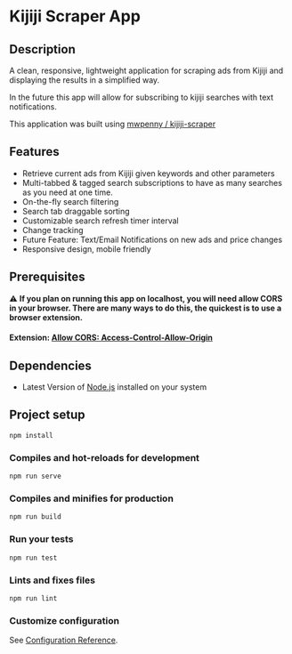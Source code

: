 # Kijiji Scraper App

## Description

A clean, responsive, lightweight application for scraping ads from Kijiji and displaying the results in a simplified way.

In the future this app will allow for subscribing to kijiji searches with text notifications.

This application was built using [mwpenny / kijiji-scraper](https://github.com/mwpenny/kijiji-scraper)

## Features

* Retrieve current ads from Kijiji given keywords and other parameters
* Multi-tabbed & tagged search subscriptions to have as many searches as you need at one time.
* On-the-fly search filtering
* Search tab draggable sorting
* Customizable search refresh timer interval
* Change tracking
* Future Feature: Text/Email Notifications on new ads and price changes
* Responsive design, mobile friendly

## Prerequisites
:warning: **If you plan on running this app on localhost, you will need allow CORS in your browser.
There are many ways to do this, the quickest is to use a browser extension.**

#### Extension: [Allow CORS: Access-Control-Allow-Origin](https://chrome.google.com/webstore/detail/allow-cors-access-control/lhobafahddgcelffkeicbaginigeejlf?hl=en)

## Dependencies

* Latest Version of [Node.js](https://nodejs.org/en/download/) installed on your system

## Project setup
```
npm install
```

### Compiles and hot-reloads for development
```
npm run serve
```

### Compiles and minifies for production
```
npm run build
```

### Run your tests
```
npm run test
```

### Lints and fixes files
```
npm run lint
```

### Customize configuration
See [Configuration Reference](https://cli.vuejs.org/config/).
